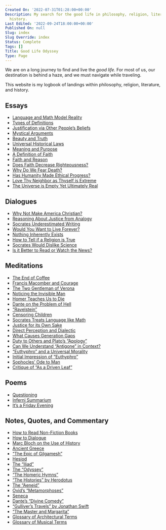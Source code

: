 ```yaml
---
Created On: '2022-07-31T01:28:00+00:00'
Description: My search for the good life in philosophy, religion, literature, and
  history.
Last Edited: '2022-09-24T18:00:00+00:00'
Published On: null
Slug: index
Slug Override: index
Status: Complete
Tags: []
Title: Good Life Odyssey
Type: Page
---
```

<p>We are on a long journey to find and live the <em>good life</em>. For most of us, our destination is behind a haze, and we must navigate while traveling.</p>
<p>This website is my logbook of landings within philosophy, religion, literature, and history.</p>
<h2>Essays</h2>
<ul>
<li><a href="./math-and-language">Language and Math Model Reality</a></li>
<li><a href="./types-of-definitions">Types of Definitions</a></li>
<li><a href="./justification-via-others-beliefs">Justification via Other People’s Beliefs</a></li>
<li><a href="./mystical-arguments">Mystical Arguments</a></li>
<li><a href="./beauty-and-truth">Beauty and Truth</a></li>
<li><a href="./universal-historical-laws">Universal Historical Laws</a></li>
<li><a href="./meaning-and-purpose">Meaning and Purpose</a></li>
<li><a href="./a-definition-of-faith">A Definition of Faith</a></li>
<li><a href="./faith-and-reason">Faith and Reason</a></li>
<li><a href="./faith-and-righteousness">Does Faith Decrease Righteousness?</a></li>
<li><a href="./fear-of-death">Why Do We Fear Death?</a></li>
<li><a href="./ethical-progress">Has Humanity Made Ethical Progress?</a></li>
<li><a href="./love-thy-neighbor-as-thyself">Love Thy Neighbor as Thyself is Extreme</a></li>
<li><a href="./the-universe-is-empty-yet-ultimately-real">The Universe is Empty Yet Ultimately Real</a></li>
</ul>
<h2>Dialogues</h2>
<ul>
<li><a href="./why-not-make-america-christian">Why Not Make America Christian?</a></li>
<li><a href="./reasoning-about-justice-by-analogy">Reasoning About Justice from Analogy</a></li>
<li><a href="./socrates-underestimated-writing">Socrates Underestimated Writing</a></li>
<li><a href="./would-you-want-to-live-forever">Would You Want to Live Forever?</a></li>
<li><a href="./nothing-inherently-exists">Nothing Inherently Exists</a></li>
<li><a href="./how-to-tell-if-a-religion-is-true">How to Tell if a Religion is True</a></li>
<li><a href="./socrates-would-dislike-science">Socrates Would Dislike Science</a></li>
<li><a href="./is-it-better-to-read-or-watch-the-news">Is it Better to Read or Watch the News?</a></li>
</ul>
<h2>Meditations</h2>
<ul>
<li><a href="./the-end-of-coffee">The End of Coffee</a></li>
<li><a href="./francis-macomber-and-courage">Francis Macomber and Courage</a></li>
<li><a href="./the-two-gentleman-of-verona">The Two Gentleman of Verona</a></li>
<li><a href="./noticing-the-invisible-man">Noticing the Invisible Man</a></li>
<li><a href="./homer-teaches-us-to-die">Homer Teaches Us to Die</a></li>
<li><a href="./dante-on-the-problem-of-hell">Dante on the Problem of Hell</a></li>
<li><a href="./ravelstein">“Ravelstein”</a></li>
<li><a href="./censoring-children">Censoring Children</a></li>
<li><a href="./socrates-treats-language-like-math">Socrates Treats Language like Math</a></li>
<li><a href="./justice-for-its-own-sake">Justice for its Own Sake</a></li>
<li><a href="./dialectic-and-direct-perception">Direct Perception and Dialectic</a></li>
<li><a href="./what-causes-generation-gaps">What Causes Generation Gaps</a></li>
<li><a href="./duty-to-others-and-platos-apology">Duty to Others and Plato’s “Apology”</a></li>
<li><a href="./antigone-historical-context">Can We Understand “Antigone” in Context?</a></li>
<li><a href="./euthyphro-and-a-universal-morality">“Euthyphro” and a Universal Morality</a></li>
<li><a href="./euthyphro-initial-impressions">Initial Impression of “Euthyphro”</a></li>
<li><a href="./sophocles-ode-to-man">Sophocles’ Ode to Man</a></li>
<li><a href="./as-a-driven-leaf">Critique of “As a Driven Leaf”</a></li>
</ul>
<h2>Poems</h2>
<ul>
<li><a href="./questioning-poem">Questioning</a></li>
<li><a href="./inferni-summarium">Inferni Summarium</a></li>
<li><a href="./its-a-friday-evening">It’s a Friday Evening</a> </li>
</ul>
<h2>Notes, Quotes, and Commentary</h2>
<ul>
<li><a href="./how-to-read">How to Read Non-Fiction Books</a></li>
<li><a href="./how-to-dialogue">How to Dialogue</a></li>
<li><a href="./the-historians-craft-bloch">Marc Bloch on the Use of History</a></li>
<li><a href="./ancient-greece">Ancient Greece</a></li>
<li><a href="./the-epic-of-gilgamesh">“The Epic of Gilgamesh”</a></li>
<li><a href="./hesiod">Hesiod</a></li>
<li><a href="./the-iliad">The “Iliad”</a></li>
<li><a href="./the-odyssey">The “Odyssey”</a></li>
<li><a href="./homeric-hymns">“The Homeric Hymns”</a></li>
<li><a href="./the-histories-herodotus">“The Histories” by Herodotus</a></li>
<li><a href="./the-aeneid">The “Aeneid”</a></li>
<li><a href="./metamorphoses">Ovid’s “Metamorphoses”</a></li>
<li><a href="./seneca">Seneca</a></li>
<li><a href="./divine-comedy">Dante’s “Divine Comedy”</a></li>
<li><a href="./gullivers-travels">“Gulliver’s Travels” by Jonathan Swift</a></li>
<li><a href="./the-master-and-margarita">“The Master and Margarita”</a></li>
<li><a href="./architecture-glossary">Glossary of Architectural Terms</a></li>
<li><a href="./music-glossary">Glossary of Musical Terms</a></li>
</ul>
